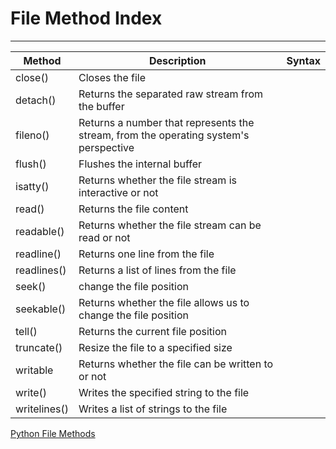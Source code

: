 # File Method Index
---

| Method       | Description                                                                          | Syntax |
| ------------ | ------------------------------------------------------------------------------------ | ------ |
| close()      | Closes the file                                                                      |        |
| detach()     | Returns the separated raw stream from the buffer                                     |        |
| fileno()     | Returns a number that represents the stream, from the operating system's perspective |        |
| flush()      | Flushes the internal buffer                                                          |        |
| isatty()     | Returns whether the file stream is interactive or not                                |        |
| read()       | Returns the file content                                                             |        |
| readable()   | Returns whether the file stream can be read or not                                   |        |
| readline()   | Returns one line from the file                                                       |        |
| readlines()  | Returns a list of lines from the file                                                |        |
| seek()       | change the file position                                                             |        |
| seekable()   | Returns whether the file allows us to change the file position                       |        |
| tell()       | Returns the current file position                                                    |        |
| truncate()   | Resize the file to a specified size                                                  |        |
| writable     | Returns whether the file can be written to or not                                    |        |
| write()      | Writes the specified string to the file                                              |        |
| writelines() | Writes a list of strings to the file                                                 |        |


[Python File Methods](https://www.w3schools.com/python/python_ref_file.asp)